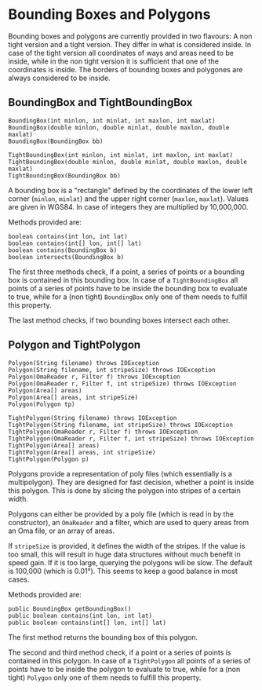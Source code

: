 # Bounding Boxes and Polygons

Bounding boxes and polygons are currently provided in two flavours: A
non tight version and a tight version. They differ in what is
considered inside. In case of the tight version all coordinates of
ways and areas need to be inside, while in the non tight version it is
sufficient that one of the coordinates is inside. The borders of
bounding boxes and polygones are always considered to be inside.

## BoundingBox and TightBoundingBox

    BoundingBox(int minlon, int minlat, int maxlon, int maxlat)
    BoundingBox(double minlon, double minlat, double maxlon, double maxlat)
    BoundingBox(BoundingBox bb)

    TightBoundingBox(int minlon, int minlat, int maxlon, int maxlat)
    TightBoundingBox(double minlon, double minlat, double maxlon, double maxlat)
    TightBoundingBox(BoundingBox bb)

A bounding box is a "rectangle" defined by the coordinates of the
lower left corner (`minlon`, `minlat`) and the upper right corner
(`maxlon`, `maxlat`). Values are given in WGS84. In case of integers
they are multiplied by 10,000,000.

Methods provided are:

    boolean contains(int lon, int lat)
    boolean contains(int[] lon, int[] lat)
    boolean contains(BoundingBox b)
    boolean intersects(BoundingBox b)

The first three methods check, if a point, a series of points or a
bounding box is contained in this bounding box. In case of a
`TightBoundingBox` all points of a series of points have to be inside
the bounding box to evaluate to true, while for a (non tight)
`BoundingBox` only one of them needs to fulfill this property.

The last method checks, if two bounding boxes intersect each other.

## Polygon and TightPolygon

    Polygon(String filename) throws IOException
    Polygon(String filename, int stripeSize) throws IOException
    Polygon(OmaReader r, Filter f) throws IOException
    Polygon(OmaReader r, Filter f, int stripeSize) throws IOException
    Polygon(Area[] areas)
    Polygon(Area[] areas, int stripeSize)
    Polygon(Polygon tp)

    TightPolygon(String filename) throws IOException
    TightPolygon(String filename, int stripeSize) throws IOException
    TightPolygon(OmaReader r, Filter f) throws IOException
    TightPolygon(OmaReader r, Filter f, int stripeSize) throws IOException
    TightPolygon(Area[] areas)
    TightPolygon(Area[] areas, int stripeSize)
    TightPolygon(Polygon p)

Polygons provide a representation of poly files (which essentially is
a multipolygon). They are designed for fast decision, whether a point
is inside this polygon. This is done by slicing the polygon into
stripes of a certain width.

Polygons can either be provided by a poly file (which is read in by
the constructor), an `OmaReader` and a filter, which are used to query
areas from an Oma file, or an array of areas.

If `stripeSize` is provided, it defines the width of the stripes. If
the value is too small, this will result in huge data structures
without much benefit in speed gain. If it is too large, querying the
polygons will be slow. The default is 100,000 (which is 0.01°). This
seems to keep a good balance in most cases.

Methods provided are:

    public BoundingBox getBoundingBox()
    public boolean contains(int lon, int lat)
    public boolean contains(int[] lon, int[] lat)

The first method returns the bounding box of this polygon.

The second and third method check, if a point or a series of points is
contained in this polygon. In case of a `TightPolygon` all points of a
series of points have to be inside the polygon to evaluate to true,
while for a (non tight) `Polygon` only one of them needs to fulfill
this property.
